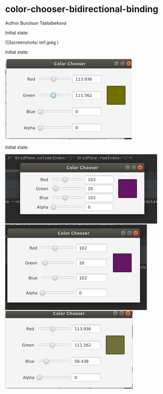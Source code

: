# color-chooser-bidirectional-binding


Author Burulsun Taalaibekova

Initial state:

![](screenshots/
im1.jpeg )

Initial state:

![](screenshots/im2.jpeg )

Initial state:

![](screenshots/inputFromTextField.jpeg)
![](screenshots/inputFromTextField1.jpeg)
![](screenshots/sliderCheck2.jpeg)




